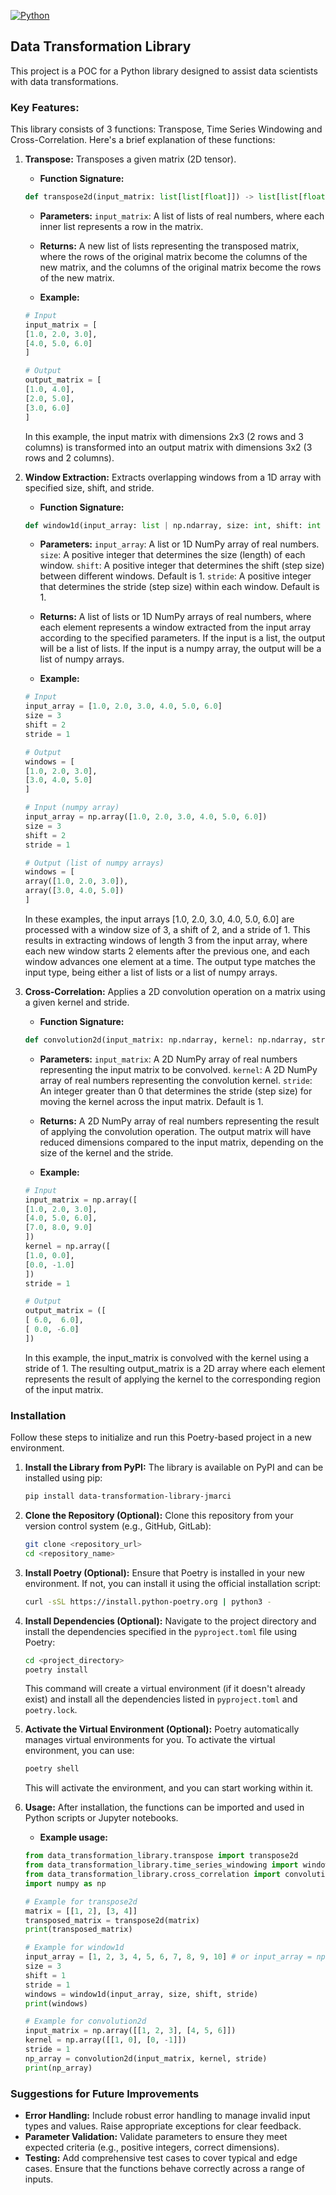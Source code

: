 [![Python](https://img.shields.io/badge/python-3670A0?style=for-the-badge&logo=python&logoColor=ffdd54)](https://www.python.org)

## Data Transformation Library

This project is a POC for a Python library designed to assist data scientists with data transformations.

### Key Features:

This library consists of 3 functions: Transpose, Time Series Windowing and Cross-Correlation.
Here's a brief explanation of these functions:

1. **Transpose:** Transposes a given matrix (2D tensor).

    - **Function Signature:**

    ```python
    def transpose2d(input_matrix: list[list[float]]) -> list[list[float]]:
    ```

    - **Parameters:**
    `input_matrix`: A list of lists of real numbers, where each inner list represents a row in the matrix.

    - **Returns:**
    A new list of lists representing the transposed matrix, where the rows of the original matrix become the columns of the new matrix, and the columns of the original matrix become the rows of the new matrix.

    - **Example:**

    ```python
    # Input
    input_matrix = [
    [1.0, 2.0, 3.0],
    [4.0, 5.0, 6.0]
    ]

    # Output
    output_matrix = [
    [1.0, 4.0],
    [2.0, 5.0],
    [3.0, 6.0]
    ]
    ```
    In this example, the input matrix with dimensions 2x3 (2 rows and 3 columns) is transformed into an output matrix with dimensions 3x2 (3 rows and 2 columns).

2. **Window Extraction:** Extracts overlapping windows from a 1D array with specified size, shift, and stride.

    - **Function Signature:**

    ```python
    def window1d(input_array: list | np.ndarray, size: int, shift: int = 1, stride: int = 1) -> list[list | np.ndarray]:
    ```
    
    - **Parameters:**
    `input_array`: A list or 1D NumPy array of real numbers.
    `size`: A positive integer that determines the size (length) of each window.
    `shift`: A positive integer that determines the shift (step size) between different windows. Default is 1.
    `stride`: A positive integer that determines the stride (step size) within each window. Default is 1.

    - **Returns:**
    A list of lists or 1D NumPy arrays of real numbers, where each element represents a window extracted from the input array according to the specified parameters. If the input is a list, the output will be a list of lists. If the input is a numpy array, the output will be a list of numpy arrays.

    - **Example:**

    ```python
    # Input
    input_array = [1.0, 2.0, 3.0, 4.0, 5.0, 6.0]
    size = 3
    shift = 2
    stride = 1

    # Output
    windows = [
    [1.0, 2.0, 3.0],
    [3.0, 4.0, 5.0]
    ]
    ```

    ```python
    # Input (numpy array)
    input_array = np.array([1.0, 2.0, 3.0, 4.0, 5.0, 6.0])
    size = 3
    shift = 2
    stride = 1

    # Output (list of numpy arrays)
    windows = [
    array([1.0, 2.0, 3.0]),
    array([3.0, 4.0, 5.0])
    ]
    ```
    In these examples, the input arrays [1.0, 2.0, 3.0, 4.0, 5.0, 6.0] are processed with a window size of 3, a shift of 2, and a stride of 1. This results in extracting windows of length 3 from the input array, where each new window starts 2 elements after the previous one, and each window advances one element at a time. The output type matches the input type, being either a list of lists or a list of numpy arrays.

3. **Cross-Correlation:** Applies a 2D convolution operation on a matrix using a given kernel and stride.

    - **Function Signature:**

    ```python
    def convolution2d(input_matrix: np.ndarray, kernel: np.ndarray, stride: int = 1) -> np.ndarray:
    ```
    
    - **Parameters:**
    `input_matrix`: A 2D NumPy array of real numbers representing the input matrix to be convolved.
    `kernel`: A 2D NumPy array of real numbers representing the convolution kernel.
    `stride`: An integer greater than 0 that determines the stride (step size) for moving the kernel across the input matrix. Default is 1.

    - **Returns:**
    A 2D NumPy array of real numbers representing the result of applying the convolution operation. The output matrix will have reduced dimensions compared to the input matrix, depending on the size of the kernel and the stride.

    - **Example:**

    ```python
    # Input
    input_matrix = np.array([
    [1.0, 2.0, 3.0],
    [4.0, 5.0, 6.0],
    [7.0, 8.0, 9.0]
    ])
    kernel = np.array([
    [1.0, 0.0],
    [0.0, -1.0]
    ])
    stride = 1

    # Output
    output_matrix = ([
    [ 6.0,  6.0],
    [ 0.0, -6.0]
    ])
    ```
    In this example, the input_matrix is convolved with the kernel using a stride of 1. The resulting output_matrix is a 2D array where each element represents the result of applying the kernel to the corresponding region of the input matrix.

### Installation

Follow these steps to initialize and run this Poetry-based project in a new environment.

1. **Install the Library from PyPI:** 
The library is available on PyPI and can be installed using pip:

    ```bash
    pip install data-transformation-library-jmarci
    ```

2. **Clone the Repository (Optional):**
Clone this repository from your version control system (e.g., GitHub, GitLab):

    ```bash
    git clone <repository_url>
    cd <repository_name>
    ```

3. **Install Poetry (Optional):**
Ensure that Poetry is installed in your new environment. If not, you can install it using the official installation script:

    ```bash
    curl -sSL https://install.python-poetry.org | python3 -
    ```

4. **Install Dependencies (Optional):**
Navigate to the project directory and install the dependencies specified in the `pyproject.toml` file using Poetry:

    ```bash
    cd <project_directory>
    poetry install
    ```

    This command will create a virtual environment (if it doesn't already exist) and install all the dependencies listed in `pyproject.toml` and `poetry.lock`.

5. **Activate the Virtual Environment (Optional):**
Poetry automatically manages virtual environments for you. To activate the virtual environment, you can use:

    ```bash
    poetry shell
    ```

    This will activate the environment, and you can start working within it.

6. **Usage:**
After installation, the functions can be imported and used in Python scripts or Jupyter notebooks.

    - **Example usage:**

    ```python
    from data_transformation_library.transpose import transpose2d
    from data_transformation_library.time_series_windowing import window1d
    from data_transformation_library.cross_correlation import convolution2d
    import numpy as np

    # Example for transpose2d
    matrix = [[1, 2], [3, 4]]
    transposed_matrix = transpose2d(matrix)
    print(transposed_matrix)

    # Example for window1d
    input_array = [1, 2, 3, 4, 5, 6, 7, 8, 9, 10] # or input_array = np.array([1, 2, 3, 4, 5, 6, 7, 8, 9, 10])
    size = 3
    shift = 1
    stride = 1
    windows = window1d(input_array, size, shift, stride)
    print(windows)

    # Example for convolution2d
    input_matrix = np.array([[1, 2, 3], [4, 5, 6]])
    kernel = np.array([[1, 0], [0, -1]])
    stride = 1
    np_array = convolution2d(input_matrix, kernel, stride)
    print(np_array)
    ```

### Suggestions for Future Improvements

- **Error Handling:** Include robust error handling to manage invalid input types and values. Raise appropriate exceptions for clear feedback.
- **Parameter Validation:** Validate parameters to ensure they meet expected criteria (e.g., positive integers, correct dimensions).
- **Testing:** Add comprehensive test cases to cover typical and edge cases. Ensure that the functions behave correctly across a range of inputs.
